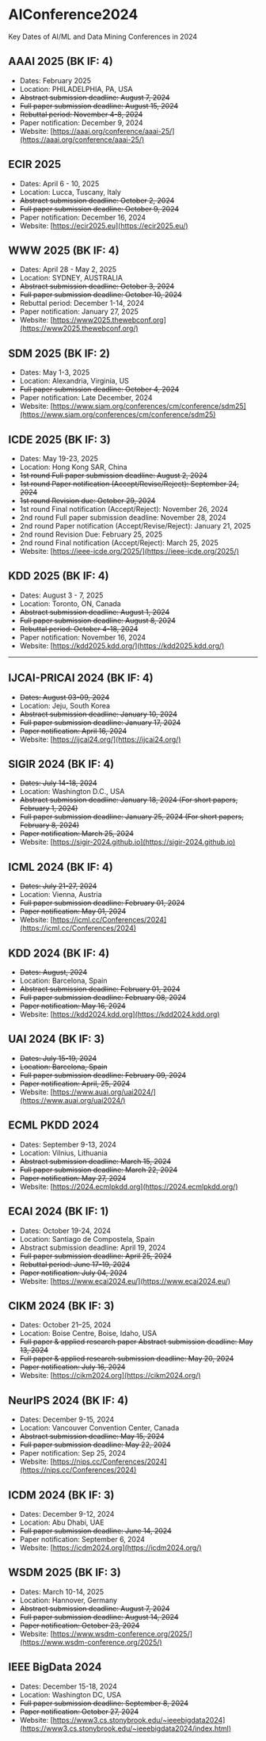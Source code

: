 # AIConference2024
Key Dates of AI/ML and Data Mining Conferences in 2024

## AAAI 2025 (BK IF: 4)
- Dates: February 2025
- Location: PHILADELPHIA, PA, USA
- ~~Abstract submission deadline: August 7, 2024~~
- ~~Full paper submission deadline: August 15, 2024~~
- ~~Rebuttal period: November 4-8, 2024~~
- Paper notification: December 9, 2024
- Website: [https://aaai.org/conference/aaai-25/](https://aaai.org/conference/aaai-25/)

## ECIR 2025
- Dates: April 6 - 10, 2025
- Location: Lucca, Tuscany, Italy
- ~~Abstract submission deadline: October 2, 2024~~
- ~~Full paper submission deadline: October 9, 2024~~
- Paper notification: December 16, 2024
- Website: [https://ecir2025.eu](https://ecir2025.eu/)

## WWW 2025 (BK IF: 4)
- Dates: April 28 - May 2, 2025
- Location: SYDNEY, AUSTRALIA
- ~~Abstract submission deadline: October 3, 2024~~
- ~~Full paper submission deadline: October 10, 2024~~
- Rebuttal period: December 1-14, 2024
- Paper notification: January 27, 2025
- Website: [https://www2025.thewebconf.org](https://www2025.thewebconf.org/)

## SDM 2025 (BK IF: 2)
- Dates: May 1-3, 2025
- Location: Alexandria, Virginia, US
- ~~Full paper submission deadline: October 4, 2024~~
- Paper notification: Late December, 2024
- Website: [https://www.siam.org/conferences/cm/conference/sdm25](https://www.siam.org/conferences/cm/conference/sdm25)

## ICDE 2025 (BK IF: 3)
- Dates: May 19-23, 2025
- Location: Hong Kong SAR, China
- ~~1st round Full paper submission deadline: August 2, 2024~~
- ~~1st round Paper notification (Accept/Revise/Reject): September 24, 2024~~
- ~~1st round Revision due: October 29, 2024~~
- 1st round Final notification (Accept/Reject): November 26, 2024
- 2nd round Full paper submission deadline: November 28, 2024
- 2nd round Paper notification (Accept/Revise/Reject): January 21, 2025
- 2nd round Revision Due: February 25, 2025
- 2nd round Final notification (Accept/Reject): March 25, 2025
- Website: [https://ieee-icde.org/2025/](https://ieee-icde.org/2025/)

## KDD 2025 (BK IF: 4)
- Dates: August 3 - 7, 2025
- Location: Toronto, ON, Canada
- ~~Abstract submission deadline: August 1, 2024~~
- ~~Full paper submission deadline: August 8, 2024~~
- ~~Rebuttal period: October 4-18, 2024~~
- Paper notification: November 16, 2024
- Website: [https://kdd2025.kdd.org/](https://kdd2025.kdd.org/)

---------------------------------------------------------

## IJCAI-PRICAI 2024 (BK IF: 4)
- ~~Dates: August 03-09, 2024~~
- Location: Jeju, South Korea
- ~~Abstract submission deadline: January 10, 2024~~
- ~~Full paper submission deadline: January 17, 2024~~
- ~~Paper notification: April 16, 2024~~
- Website: [https://ijcai24.org/](https://ijcai24.org/)

## SIGIR 2024 (BK IF: 4)
- ~~Dates: July 14-18, 2024~~
- Location:  Washington D.C., USA
- ~~Abstract submission deadline: January 18, 2024 (For short papers, February 1, 2024)~~
- ~~Full paper submission deadline: January 25, 2024 (For short papers, February 8, 2024)~~
- ~~Paper notification: March 25, 2024~~
- Website: [https://sigir-2024.github.io](https://sigir-2024.github.io)

## ICML 2024 (BK IF: 4)
- ~~Dates: July 21-27, 2024~~
- Location: Vienna, Austria
- ~~Full paper submission deadline: February 01, 2024~~
- ~~Paper notification: May 01, 2024~~
- Website: [https://icml.cc/Conferences/2024](https://icml.cc/Conferences/2024)

## KDD 2024 (BK IF: 4)
- ~~Dates: August, 2024~~
- Location:  Barcelona, Spain
- ~~Abstract submission deadline: February 01, 2024~~
- ~~Full paper submission deadline: February 08, 2024~~
- ~~Paper notification: May 16, 2024~~
- Website: [https://kdd2024.kdd.org](https://kdd2024.kdd.org)

## UAI 2024 (BK IF: 3)
- ~~Dates: July 15-19, 2024~~
- ~~Location:  Barcelona, Spain~~
- ~~Full paper submission deadline: February 09, 2024~~
- ~~Paper notification: April, 25, 2024~~
- Website: [https://www.auai.org/uai2024/](https://www.auai.org/uai2024/)

## ECML PKDD 2024
- Dates: September 9-13, 2024
- Location: Vilnius, Lithuania
- ~~Abstract submission deadline: March 15, 2024~~
- ~~Full paper submission deadline: March 22, 2024~~
- ~~Paper notification: May 27, 2024~~
- Website: [https://2024.ecmlpkdd.org](https://2024.ecmlpkdd.org/)

## ECAI 2024 (BK IF: 1)
- Dates: October 19-24, 2024
- Location: Santiago de Compostela, Spain
- Abstract submission deadline: April 19, 2024
- ~~Full paper submission deadline: April 25, 2024~~
- ~~Rebuttal period: June 17-19, 2024~~
- ~~Paper notification: July 04, 2024~~
- Website: [https://www.ecai2024.eu/](https://www.ecai2024.eu/)

## CIKM 2024 (BK IF: 3)
- Dates: October 21–25, 2024
- Location: Boise Centre, Boise, Idaho, USA
- ~~Full paper & applied research paper Abstract submission deadline: May 13, 2024~~
- ~~Full paper & applied research submission deadline: May 20, 2024~~
- ~~Paper notification: July 16, 2024~~
- Website: [https://cikm2024.org](https://cikm2024.org/)

## NeurIPS 2024 (BK IF: 4)
- Dates: December 9-15, 2024
- Location: Vancouver Convention Center, Canada
- ~~Abstract submission deadline: May 15, 2024~~
- ~~Full paper submission deadline: May 22, 2024~~
- Paper notification: Sep 25, 2024
- Website: [https://nips.cc/Conferences/2024](https://nips.cc/Conferences/2024)

## ICDM 2024 (BK IF: 3)
- Dates: December 9-12, 2024
- Location: Abu Dhabi, UAE
- ~~Full paper submission deadline: June 14, 2024~~
- Paper notification: September 6, 2024
- Website: [https://icdm2024.org](https://icdm2024.org/)

## WSDM 2025 (BK IF: 3)
- Dates: March 10-14, 2025
- Location: Hannover, Germany
- ~~Abstract submission deadline: August 7, 2024~~
- ~~Full paper submission deadline: August 14, 2024~~
- ~~Paper notification: October 23, 2024~~
- Website: [https://www.wsdm-conference.org/2025/](https://www.wsdm-conference.org/2025/)

## IEEE BigData 2024
- Dates: December 15-18, 2024
- Location: Washington DC, USA
- ~~Full paper submission deadline: September 8, 2024~~
- ~~Paper notification: October 27, 2024~~
- Website: [https://www3.cs.stonybrook.edu/~ieeebigdata2024](https://www3.cs.stonybrook.edu/~ieeebigdata2024/index.html)
